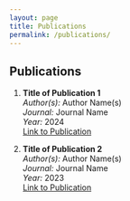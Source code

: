```yaml
---
layout: page
title: Publications
permalink: /publications/
---
```


## Publications

1. **Title of Publication 1**  
   _Author(s):_ Author Name(s)  
   _Journal:_ Journal Name  
   _Year:_ 2024  
   [Link to Publication](#)

2. **Title of Publication 2**  
   _Author(s):_ Author Name(s)  
   _Journal:_ Journal Name  
   _Year:_ 2023  
   [Link to Publication](#)
